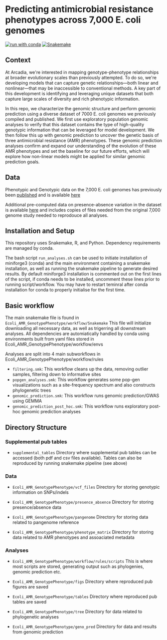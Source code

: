 # Predicting antimicrobial resistance phenotypes across 7,000 E. coli genomes

[![run with conda](http://img.shields.io/badge/run%20with-conda-3EB049?labelColor=000000&logo=anaconda)](https://docs.conda.io/projects/miniconda/en/latest/)
[![Snakemake](https://img.shields.io/badge/snakemake--green)](https://snakemake.readthedocs.io/en/stable/)

## Context

At Arcadia, we're interested in mapping genotype-phenotype relationships at broader evolutionary scales than previously attempted. To do so, we're developing models that can capture genetic relationships—both linear and nonlinear—that may be inaccessible to conventional methods. A key part of this development is identifying and leveraging unique datasets that both capture large scales of diversity and rich phenotypic information.

In this repo, we characterize the genomic structure and perform genomic prediction using a diverse dataset of 7000 E. coli genomes we previously compiled and published. We first use exploratory population genomic analyses to verify that this dataset contains the type of high-quality genotypic information that can be leveraged for model development. We then follow this up with genomic prediction to uncover the genetic basis of three antimicrobial resistance (AMR) phenotypes. These genomic prediction analyses confirm and expand our understanding of the evolution of these AMR phenotypes and set the baseline for our future efforts, which will explore how non-linear models might be applied for similar genomic prediction goals.

## Data
Phenotypic and Genotypic data on the 7,000 E. coli genomes has previously been [published](https://research.arcadiascience.com/pub/dataset-ecoli-amr-genotype-phenotype/release/1#working-with-a-pangenome) and is available [here](https://zenodo.org/records/12692732)

Additional pre-computed data on presence-absence variation in the dataset is available [here](https://zenodo.org/records/14364732) and includes copies of files needed from the original 7,000 genome study needed to reprodouce all analyses.

## Installation and Setup
This repository uses Snakemake, R, and Python.
Dependency requirements are managed by conda.


The bash script `run_analyses.sh` can be used to initiate installation of miniforge3 (conda) and the main environment containing a snakemake installation, as well as running the snakemake pipeline to generate desired results. By default miniforge3 installation is commented out on the first lines of the script, if conda needs to be installed, uncomment these lines prior to running script/workflow. You may have to restart teminral after conda installation for conda to properly initialise for the first time.


## Basic workflow
The main snakemake file is found in `Ecoli_AMR_GenotypePhenotype/workflow/Snakemake`
This file will initialize downloading all necessary data, as well as trigerring all downstream analyses.
All dependencies are automiatically handled by conda using environments built from yaml files stored in Ecoli_AMR_GenotypePhenotype/workflow/envs


Analyses are split into 4 main subworkflows in Ecoli_AMR_GenotypePhenotype/workflow/rules
- `filtering.smk`:
This workflow cleans up the data, removing outlier samples, filtering down to informative sites
- `popgen_analyses.smk`:
This workflow generates some pop-gen visualizations such as a site-frequency spectrum and also constructs phylogenetic trees
- `genomic_prediction.smk`:
This workflow runs genomic prediction/GWAS using GEMMA
- `genomic_prediction_post_hoc.smk`:
  This workflow runs exploratory post-hoc genomic prediction analyses

## Directory Structure

### Supplemental pub tables
- `supplemental_tables`
Directory where supplemental pub tables can be accessed (both pdf and csv files available). Tables can also be reproduced by running snakemake pipeline (see above)

### Data
- `Ecoli_AMR_GenotypePhenotype/vcf_files`
Directory for storing genotypic information on SNPs/indels

- `Ecoli_AMR_GenotypePhenotype/presence_absence`
Directory for storing presence/absence data

- `Ecoli_AMR_GenotypePhenotype/pangenome`
Directory for storing data related to pangenome reference

- `Ecoli_AMR_GenotypePhenotype/phenotype_matrix`
Directory for storing data related to AMR phenotypes and assoaciated metadata


### Analyses

- `Ecoli_AMR_GenotypePhenotype/workflow/rules/scripts`
This is where most scripts are stored, generating output such as phylogenies, genomic prediction etc.

- `Ecoli_AMR_GenotypePhenotype/figs`
Directory where reproduced pub figures are saved

- `Ecoli_AMR_GenotypePhenotype/tables`
Directory where reproduced pub tables are saved

- `Ecoli_AMR_GenotypePhenotype/tree`
Directory for data related to phylogenetic analyses

- `Ecoli_AMR_GenotypePhenotype/geno_pred`
Directory for data and results from genomic prediction
